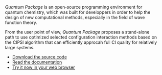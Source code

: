 
*Quantum Package* is an open-source programming environment for quantum
chemistry, which was built for developpers in order to help the design of new
computational methods, especially in the field of wave function theory.

From the user point of view, *Quantum Package* proposes a stand-alone path to
use optimized selected configuration interaction methods based on the CIPSI
algorithm that can efficiently approcah full CI quality for relatively large
systems.


* [Download the source code](http://github.com/QuantumPackage/qp2)
* [Read the documentation](/doc/index)
* [Try it now in your web browser](/page/try)


